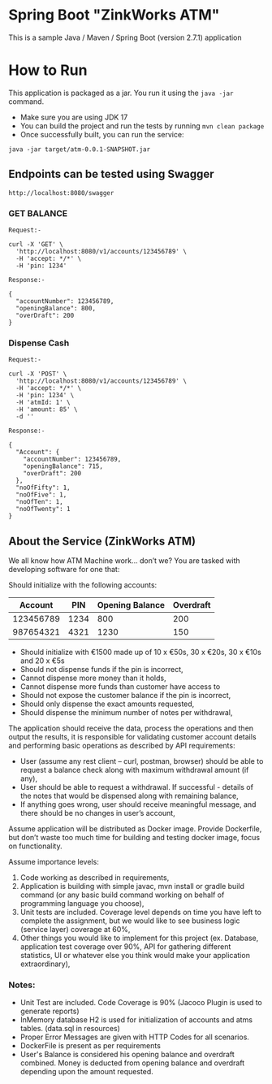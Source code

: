 # Spring Boot "ZinkWorks ATM"
This is a sample Java / Maven / Spring Boot (version 2.7.1) application

# How to Run
This application is packaged as a jar. You run it using the ```java -jar``` command.
* Make sure you are using JDK 17
* You can build the project and run the tests by running ```mvn clean package```
* Once successfully built, you can run the service:
```
java -jar target/atm-0.0.1-SNAPSHOT.jar
```
## Endpoints can be tested using Swagger
````
http://localhost:8080/swagger
````
### GET BALANCE

````
Request:-

curl -X 'GET' \
  'http://localhost:8080/v1/accounts/123456789' \
  -H 'accept: */*' \
  -H 'pin: 1234'
  
Response:-

{
  "accountNumber": 123456789,
  "openingBalance": 800,
  "overDraft": 200
}
````
### Dispense Cash
````
Request:-

curl -X 'POST' \
  'http://localhost:8080/v1/accounts/123456789' \
  -H 'accept: */*' \
  -H 'pin: 1234' \
  -H 'atmId: 1' \
  -H 'amount: 85' \
  -d ''
 
Response:-

{
  "Account": {
    "accountNumber": 123456789,
    "openingBalance": 715,
    "overDraft": 200
  },
  "noOfFifty": 1,
  "noOfFive": 1,
  "noOfTen": 1,
  "noOfTwenty": 1
} 
````

## About the Service (ZinkWorks ATM)

We all know how ATM Machine work… don’t we? You are tasked with developing software for one that:

Should initialize with the following accounts:

| Account    | PIN    | Opening Balance   | Overdraft   | 
|------------|--------|-------------------|-------------|
| 123456789  | 1234   | 800               | 200         |
| 987654321  | 4321   | 1230              | 150         | 

- Should initialize with €1500 made up of 10 x €50s, 30 x €20s, 30 x €10s and 20 x €5s 
- Should not dispense funds if the pin is incorrect, 
- Cannot dispense more money than it holds, 
- Cannot dispense more funds than customer have access to 
- Should not expose the customer balance if the pin is incorrect, 
- Should only dispense the exact amounts requested, 
- Should dispense the minimum number of notes per withdrawal, 

The application should receive the data, process the operations and then output the results, it is responsible for validating customer account details and performing basic operations as described by API requirements:
- User (assume any rest client – curl, postman, browser) should be able to request a balance check along with maximum withdrawal amount (if any), 
- User should be able to request a withdrawal. If successful - details of the notes that would be dispensed along with remaining balance, 
- If anything goes wrong, user should receive meaningful message, and there should be no changes in user’s account, 

Assume application will be distributed as Docker image. Provide Dockerfile, but don’t waste too much time for building and testing docker image, focus on functionality.

Assume importance levels:
1. Code working as described in requirements,
2. Application is building with simple javac, mvn install or gradle build command (or any basic build command working on behalf of programming language you choose),
3. Unit tests are included. Coverage level depends on time you have left to complete the assignment, but we would like to see business logic (service layer) coverage at 60%,
4. Other things you would like to implement for this project (ex. Database, application test coverage over 90%, API for gathering different statistics, UI or whatever else you think would make your application extraordinary),

### Notes:

- Unit Test are included. Code Coverage is 90% (Jacoco Plugin is used to generate reports)
- InMemory database H2 is used for initialization of accounts and atms tables. (data.sql in resources)
- Proper Error Messages are given with HTTP Codes for all scenarios.
- DockerFile is present as per requirements
- User's Balance is considered his opening balance and overdraft combined. Money is deducted from opening balance and overdraft depending upon the amount requested.